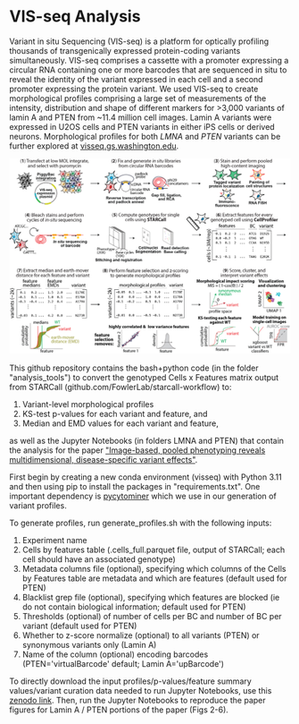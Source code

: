 # VIS-seq Analysis
Variant in situ Sequencing (VIS-seq) is a platform for optically profiling thousands of transgenically expressed protein-coding variants simultaneously. VIS-seq comprises a cassette with a promoter expressing a circular RNA containing one or more barcodes that are sequenced in situ to reveal the identity of the variant expressed in each cell and a second promoter expressing the protein variant. We used VIS-seq to create morphological profiles comprising a large set of measurements of the intensity, distribution and shape of different markers for >3,000 variants of lamin A and PTEN from ~11.4 million cell images. Lamin A variants were expressed in U2OS cells and PTEN variants in either iPS cells or derived neurons. Morphological profiles for both _LMNA_ and _PTEN_ variants can be further explored at [visseq.gs.washington.edu](https://visseq.gs.washington.edu).

<img width="1334" src="https://github.com/FowlerLab/visseq/blob/main/FISSEQ_Fig1_website_v2.png" />


This github repository contains the bash+python code (in the folder "analysis_tools") to convert the genotyped Cells x Features matrix output from STARCall (github.com/FowlerLab/starcall-workflow) to:
  1) Variant-level morphological profiles
  2) KS-test p-values for each variant and feature, and
  3) Median and EMD values for each variant and feature,

as well as the Jupyter Notebooks (in folders LMNA and PTEN) that contain the analysis for the paper ["Image-based, pooled phenotyping reveals multidimensional, disease-specific variant effects"](https://www.biorxiv.org/content/10.1101/2025.07.03.663081v1). 

First begin by creating a new conda environment (visseq) with Python 3.11 and then using pip to install the packages in "requirements.txt". One important dependency is [pycytominer](https://github.com/cytomining/pycytominer) which we use in our generation of variant profiles.

To generate profiles, run generate_profiles.sh with the following inputs:
  1) Experiment name
  2) Cells by features table (.cells_full.parquet file, output of STARCall; each cell should have an associated genotype)
  3) Metadata columns file (optional), specifying which columns of the Cells by Features table are metadata and which are features (default used for PTEN)
  4) Blacklist grep file (optional), specifying which features are blocked (ie do not contain biological information; default used for PTEN)
  5) Thresholds (optional) of number of cells per BC and number of BC per variant (default used for PTEN)
  6) Whether to z-score normalize (optional) to all variants (PTEN) or synonymous variants only (Lamin A)
  7) Name of the column (optional) encoding barcodes (PTEN='virtualBarcode' default; Lamin A='upBarcode')

To directly download the input profiles/p-values/feature summary values/variant curation data needed to run Jupyter Notebooks, use this [zenodo link](https://zenodo.org/records/15787684). Then, run the Jupyter Notebooks to reproduce the paper figures for Lamin A / PTEN portions of the paper (Figs 2-6).
